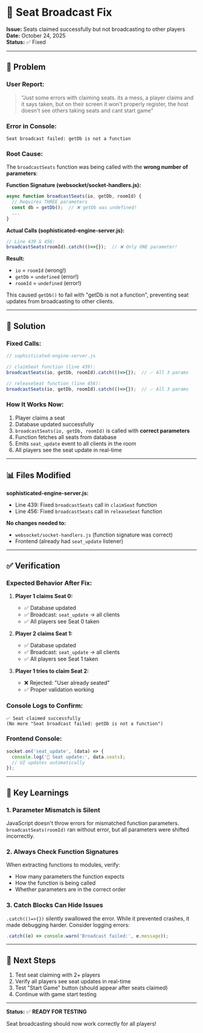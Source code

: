# 💺 Seat Broadcast Fix

**Issue:** Seats claimed successfully but not broadcasting to other players  
**Date:** October 24, 2025  
**Status:** ✅ Fixed

---

## 🐛 Problem

### User Report:
> "Just some errors with claiming seats. its a mess, a player claims and it says taken, but on their screen it won't properly register, the host doesn't see others taking seats and cant start game"

### Error in Console:
```
Seat broadcast failed: getDb is not a function
```

### Root Cause:
The `broadcastSeats` function was being called with the **wrong number of parameters**:

**Function Signature (websocket/socket-handlers.js):**
```javascript
async function broadcastSeats(io, getDb, roomId) {
  // Requires THREE parameters
  const db = getDb();  // ❌ getDb was undefined!
  ...
}
```

**Actual Calls (sophisticated-engine-server.js):**
```javascript
// Line 439 & 456:
broadcastSeats(roomId).catch(()=>{});  // ❌ Only ONE parameter!
```

**Result:**
- `io` = `roomId` (wrong!)
- `getDb` = `undefined` (error!)
- `roomId` = `undefined` (error!)

This caused `getDb()` to fail with "getDb is not a function", preventing seat updates from broadcasting to other clients.

---

## 🔧 Solution

### Fixed Calls:
```javascript
// sophisticated-engine-server.js

// claimSeat function (line 439):
broadcastSeats(io, getDb, roomId).catch(()=>{});  // ✅ All 3 params

// releaseSeat function (line 456):
broadcastSeats(io, getDb, roomId).catch(()=>{});  // ✅ All 3 params
```

### How It Works Now:
1. Player claims a seat
2. Database updated successfully
3. `broadcastSeats(io, getDb, roomId)` is called with **correct parameters**
4. Function fetches all seats from database
5. Emits `seat_update` event to all clients in the room
6. All players see the seat update in real-time

---

## 📊 Files Modified

**sophisticated-engine-server.js:**
- Line 439: Fixed `broadcastSeats` call in `claimSeat` function
- Line 456: Fixed `broadcastSeats` call in `releaseSeat` function

**No changes needed to:**
- `websocket/socket-handlers.js` (function signature was correct)
- Frontend (already had `seat_update` listener)

---

## ✅ Verification

### Expected Behavior After Fix:

1. **Player 1 claims Seat 0:**
   - ✅ Database updated
   - ✅ Broadcast: `seat_update` → all clients
   - ✅ All players see Seat 0 taken

2. **Player 2 claims Seat 1:**
   - ✅ Database updated
   - ✅ Broadcast: `seat_update` → all clients
   - ✅ All players see Seat 1 taken

3. **Player 1 tries to claim Seat 2:**
   - ❌ Rejected: "User already seated"
   - ✅ Proper validation working

### Console Logs to Confirm:
```
✅ Seat claimed successfully
(No more "Seat broadcast failed: getDb is not a function")
```

### Frontend Console:
```javascript
socket.on('seat_update', (data) => {
  console.log('💺 Seat update:', data.seats);
  // UI updates automatically
});
```

---

## 🎯 Key Learnings

### 1. **Parameter Mismatch is Silent**
JavaScript doesn't throw errors for mismatched function parameters. `broadcastSeats(roomId)` ran without error, but all parameters were shifted incorrectly.

### 2. **Always Check Function Signatures**
When extracting functions to modules, verify:
- How many parameters the function expects
- How the function is being called
- Whether parameters are in the correct order

### 3. **Catch Blocks Can Hide Issues**
`.catch(()=>{})` silently swallowed the error. While it prevented crashes, it made debugging harder. Consider logging errors:
```javascript
.catch((e) => console.warn('Broadcast failed:', e.message));
```

---

## 🚀 Next Steps

1. Test seat claiming with 2+ players
2. Verify all players see seat updates in real-time
3. Test "Start Game" button (should appear after seats claimed)
4. Continue with game start testing

---

**Status:** ✅ **READY FOR TESTING**

Seat broadcasting should now work correctly for all players!

